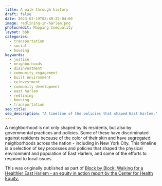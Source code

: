 ```yaml
---
title: A walk through history
draft: false
date: 2023-03-19T08:49:22-04:00
image: redlining-in-harlem.png
photocredit: Mapping Inequality
layout: bbb
categories:
  - transportation
  - social
  - housing
keywords:
  - justice
  - neighborhoods
  - disinvestment
  - community engagement
  - built environment
  - reinvestment
  - community development
  - east harlem
  - redlining
  - housing
  - transportation
seo_title:
seo_description: "A timeline of the policies that shaped East Harlem."
---
```


A neighborhood is not only shaped by its residents, but also by governmental practices and policies. Some of these have discriminated against residents because of the color of their skin and have segregated neighborhoods across the nation - including in New York City. This timeline is a selection of key processes and policies that shaped the physical environment and population of East Harlem, and some of the efforts to respond to local issues.

This was originally published as part of [Block by Block: Walking for a Healthier East Harlem - an equity in action report by the Center for Health Equity.](https://www1.nyc.gov/assets/doh/downloads/pdf/dpho/block-by-block-east-harlem.pdf)
